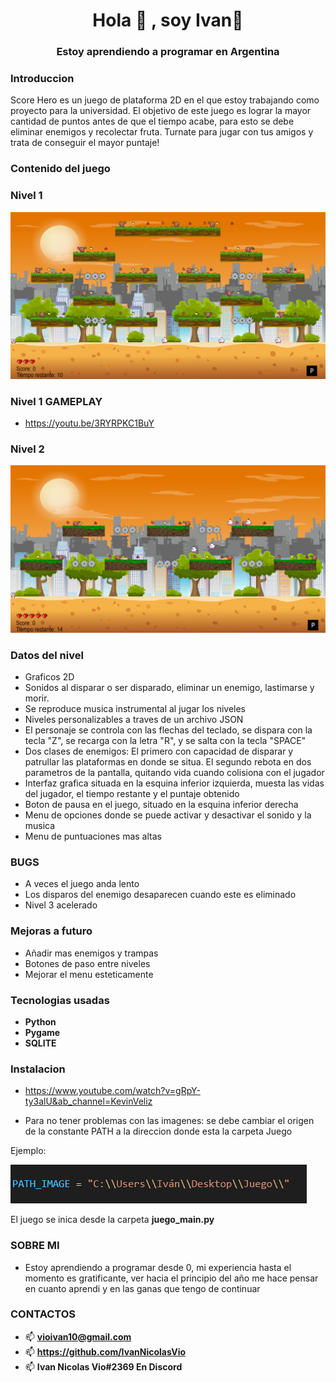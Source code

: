 #### <h1 align="center">Hola 👋 , soy Ivan👋</h1>
#### <h3 align="center">Estoy aprendiendo a programar en Argentina</h3>

<h3> Introduccion </h3>

Score Hero es un juego de plataforma 2D en el que estoy trabajando como proyecto para la universidad. El objetivo de este juego es lograr la mayor cantidad de puntos antes de que el tiempo acabe, para esto se debe eliminar enemigos y recolectar fruta.
Turnate para jugar con tus amigos y trata de conseguir el mayor puntaje!

<h3> Contenido del juego </h3>
<h3> Nivel 1 </h3>

![image_text](https://github.com/IvanNicolasVio/Juego/blob/main/Capturas%20Juego/NIVEL%201.png)

<h3> Nivel 1 GAMEPLAY </h3>

* https://youtu.be/3RYRPKC1BuY

<h3> Nivel 2 </h3>

![image_text](https://github.com/IvanNicolasVio/Juego/blob/main/Capturas%20Juego/NIVEL%202.png)

<h3> Datos del nivel </h3>

* Graficos 2D
* Sonidos al disparar o ser disparado, eliminar un enemigo, lastimarse y morir.
* Se reproduce musica instrumental al jugar los niveles
* Niveles personalizables a traves de un archivo JSON
* El personaje se controla con las flechas del teclado, se dispara con la tecla "Z", se recarga con la letra "R", y se salta con la tecla "SPACE"
* Dos clases de enemigos: El primero con capacidad de disparar y patrullar las plataformas en donde se situa. El segundo rebota en dos parametros de la pantalla, quitando vida cuando colisiona con el jugador
* Interfaz grafica situada en la esquina inferior izquierda, muesta las vidas del jugador, el tiempo restante y el puntaje obtenido
* Boton de pausa en el juego, situado en la esquina inferior derecha
* Menu de opciones donde se puede activar y desactivar el sonido y la musica
* Menu de puntuaciones mas altas


<h3> BUGS </h3>

* A veces el juego anda lento
* Los disparos del enemigo desaparecen cuando este es eliminado
* Nivel 3 acelerado

<h3> Mejoras a futuro </h3>

* Añadir mas enemigos y trampas
* Botones de paso entre niveles
* Mejorar el menu esteticamente

<h3> Tecnologias usadas </h3>

* **Python**
* **Pygame**
* **SQLITE**

<h3> Instalacion </h3>

* https://www.youtube.com/watch?v=gRpY-ty3alU&ab_channel=KevinVeliz

* Para no tener problemas con las imagenes: se debe cambiar el origen de la constante PATH a la direccion donde esta la carpeta Juego
    
Ejemplo:

![image_text](https://github.com/IvanNicolasVio/Juego/blob/main/Capturas%20Juego/EJEMPLO%20PATH%20IMAGE.png)

El juego se inica desde la carpeta **juego_main.py**


<h3> SOBRE MI </h3>

* Estoy aprendiendo a programar desde 0, mi experiencia hasta el momento es gratificante, ver hacia el principio del año me hace pensar en cuanto aprendi y en las ganas que tengo de continuar

<h3> CONTACTOS </h3>

* 📫 **vioivan10@gmail.com**
* 📫 **https://github.com/IvanNicolasVio**
* 📫 **Ivan Nicolas Vio#2369 En Discord**
